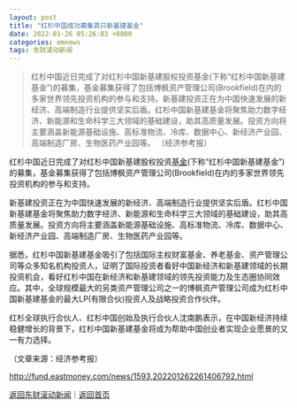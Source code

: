 ```yaml
---
layout: post
title: "红杉中国成功募集首只新基建基金"
date: 2022-01-26 05:26:03 +0800
categories: emnews
tags: 东财滚动新闻
---
```

> 红杉中国近日完成了对红杉中国新基建股权投资基金(下称“红杉中国新基建基金”)的募集，基金募集获得了包括博枫资产管理公司(Brookfield)在内的多家世界领先投资机构的参与和支持。新基建投资正在为中国快速发展的新经济、高端制造行业提供坚实后盾。红杉中国新基建基金将聚焦助力数字经济、新能源和生命科学三大领域的基础建设，助其高质量发展。投资方向将主要涵盖新能源基础设施、高标准物流、冷库、数据中心、新经济产业园、高端制造厂房、生物医药产业园等。 （经济参考报）

<p>红杉中国近日完成了对红杉中国新基建股权投资<span id="Info.3293"><a href="http://data.eastmoney.com/zlsj/" class="infokey">基金</a></span>(下称“红杉中国新基建基金”)的募集，基金募集获得了包括博枫资产管理公司(Brookfield)在内的多家世界领先投资机构的参与和支持。 </p><p>新基建投资正在为中国快速发展的新经济、高端制造行业提供坚实后盾。红杉中国新基建基金将聚焦助力数字经济、新能源和生命科学三大领域的基础建设，助其高质量发展。投资方向将主要涵盖新能源基础设施、高标准物流、冷库、数据中心、新经济产业园、高端制造厂房、生物医药产业园等。 </p><p>据悉，红杉中国新基建基金吸引了包括国际主权财富基金、养老基金、资产管理公司等众多知名机构投资人，证明了国际投资者看好中国新经济和新基建领域的长期投资机会，看好红杉中国在新经济和新基建领域的领先投资能力及生态圈协同效应。其中，全球规模最大的另类资产管理公司之一的博枫资产管理公司成为红杉中国新基建基金的最大LP(有限合伙)投资人及战略投资合作伙伴。 </p><p>红杉全球执行合伙人、红杉中国创始及执行合伙人沈南鹏表示，在中国新经济持续稳健增长的背景下，红杉中国新基建基金将成为帮助中国创业者实现企业愿景的又一有力选择。 </p><p class="em_media">（文章来源：经济参考报）</p>

<http://fund.eastmoney.com/news/1593,202201262261406792.html>

[返回东财滚动新闻](//finews.withounder.com/emnews/)｜[返回首页](//finews.withounder.com/)